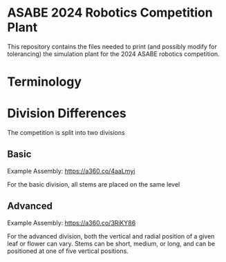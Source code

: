 # ASABE 2024 Robotics Competition Plant
This repository contains the files needed to print (and possibly modify for tolerancing) the simulation plant for the 2024 ASABE robotics competition.

# Terminology


# Division Differences
The competition is split into two divisions

## Basic
Example Assembly: https://a360.co/4aaLmyi

For the basic division, all stems are placed on the same level
## Advanced
Example Assembly: https://a360.co/3RiKY86

For the advanced division, both the vertical and radial position of a given leaf or flower can vary.
Stems can be short, medium, or long, and can be positioned at one of five vertical positions.

